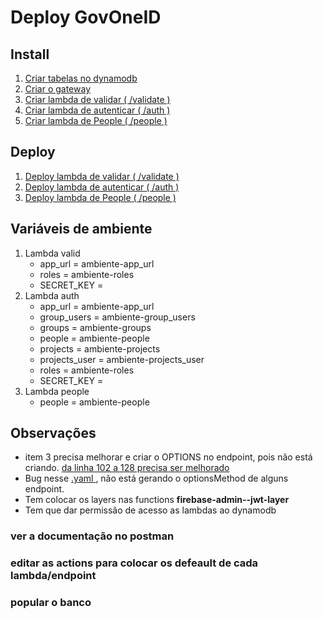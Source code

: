 # Deploy GovOneID
## Install
1. <a href="https://github.com/govapps/infra-template/actions/workflows/auth.yaml"> Criar tabelas no dynamodb </a>
2. <a href="https://github.com/govapps/infra-template/actions/workflows/gateway.yaml"> Criar o gateway </a>
3. <a href="https://github.com/govapps/valid-func/actions/workflows/install.yml"> Criar lambda de validar ( /validate ) </a>
4. <a href="https://github.com/govapps/auth-func/actions/workflows/install.yml"> Criar lambda de autenticar ( /auth ) </a>
5. <a href="https://github.com/govapps/people-func/actions/workflows/install.yml"> Criar lambda de People ( /people ) </a>

## Deploy
1. <a href="https://github.com/govapps/valid-func/actions/workflows/deploy-dev.yml"> Deploy lambda de validar ( /validate ) </a>
2. <a href="https://github.com/govapps/auth-func/actions/workflows/deploy-dev.yml"> Deploy lambda de autenticar ( /auth ) </a>
3. <a href="https://github.com/govapps/people-func/actions/workflows/deploy-dev.yml"> Deploy lambda de People ( /people ) </a>

## Variáveis de ambiente
1. Lambda valid
   * app_url = ambiente-app_url
   * roles = ambiente-roles
   * SECRET_KEY = 
3. Lambda auth
   * app_url = ambiente-app_url
   * group_users = ambiente-group_users
   * groups = ambiente-groups
   * people = ambiente-people
   * projects = ambiente-projects
   * projects_user = ambiente-projects_user
   * roles = ambiente-roles
   * SECRET_KEY = 
4. Lambda people
   * people = ambiente-people

  
## Observações 
* item 3 precisa melhorar e criar o OPTIONS no endpoint, pois não está criando. <a href="https://github.com/govapps/infra-template/blob/main/aws/Function.yaml"> da linha 102 a 128 precisa ser melhorado </a>
* Bug nesse <a href="https://github.com/govapps/infra-template/blob/main/aws/Function.yaml"> .yaml </a>, não está gerando o optionsMethod de alguns endpoint.
* Tem colocar os layers nas functions **firebase-admin--jwt-layer**
* Tem que dar permissão de acesso as lambdas ao dynamodb

### ver a documentação no postman 

### editar as actions para colocar os defeault de cada lambda/endpoint

### popular o banco